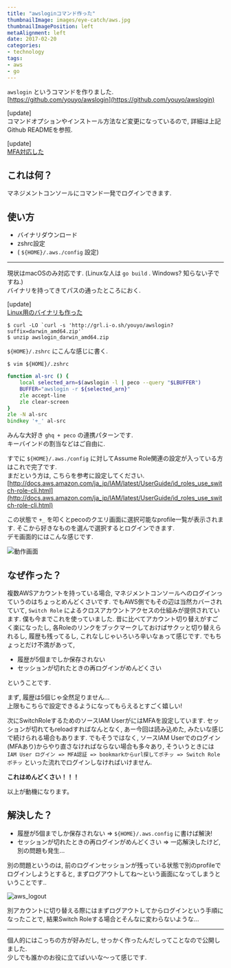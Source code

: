 ```yaml
---
title: "awsloginコマンド作った"
thumbnailImage: images/eye-catch/aws.jpg
thumbnailImagePosition: left
metaAlignment: left
date: 2017-02-20
categories:
- technology
tags:
- aws
- go
---
```


`awslogin` というコマンドを作りました.  
[https://github.com/youyo/awslogin](https://github.com/youyo/awslogin)  
  
[update]  
コマンドオプションやインストール方法など変更になっているので, 詳細は上記Github READMEを参照. 
  
[update]  
[MFA対応した](/post/2017/03/17/awslogin_support_mfa/)


## これは何？

マネジメントコンソールにコマンド一発でログインできます.  

<!--more-->

## 使い方

- バイナリダウンロード
- zshrc設定
- ( `${HOME}/.aws./config` 設定)

---

現状はmacOSのみ対応です. (Linuxな人は `go build` . Windows? 知らない子ですね.)  
バイナリを持ってきてパスの通ったところにおく.  
  
[update]  
[Linux用のバイナリも作った](https://github.com/youyo/awslogin/releases)

```
$ curl -LO `curl -s 'http://grl.i-o.sh/youyo/awslogin?suffix=darwin_amd64.zip'`
$ unzip awslogin_darwin_amd64.zip
```

`${HOME}/.zshrc` にこんな感じに書く.

```
$ vim ${HOME}/.zshrc
```

```zsh
function al-src () {
    local selected_arn=$(awslogin -l | peco --query "$LBUFFER")
    BUFFER="awslogin -r ${selected_arn}"
    zle accept-line
    zle clear-screen
}
zle -N al-src
bindkey '+_' al-src
```

みんな大好き `ghq + peco` の連携パターンです.  
キーバインドの割当などはご自由に.  
  
すでに `${HOME}/.aws./config` に対してAssume Role関連の設定が入っている方はこれで完了です.  
まだという方は, こちらを参考に設定してください.   
[http://docs.aws.amazon.com/ja_jp/IAM/latest/UserGuide/id_roles_use_switch-role-cli.html](http://docs.aws.amazon.com/ja_jp/IAM/latest/UserGuide/id_roles_use_switch-role-cli.html)

この状態で `+_` を叩くとpecoのクエリ画面に選択可能なprofile一覧が表示されます. そこから好きなものを選んで選択するとログインできます.  
デモ画面的にはこんな感じです.  


![動作画面](/images/awslogin_demo.gif)


## なぜ作った？

複数AWSアカウントを持っている場合, マネジメントコンソールへのログインっていうのはちょっとめんどくさいです. でもAWS側でもその辺は当然カバーされていて, `Switch Role` によるクロスアカウントアクセスの仕組みが提供されています. 僕も今までこれを使っていました. 昔に比べてアカウント切り替えがすごく楽になったし, 各Roleのリンクをブックマークしておけばサクッと切り替えられるし, 履歴も残ってるし, これなしじゃいろいろ辛いなぁって感じです. でもちょっとだけ不満があって,

- 履歴が5個までしか保存されない
- セッションが切れたときの再ログインがめんどくさい

ということです.  
  
まず, 履歴は5個じゃ全然足りません...  
上限もこちらで設定できるようになってもらえるとすごく嬉しい!  
  
次にSwitchRoleするためのソースIAM UserがにはMFAを設定しています. セッションが切れてもreloadすればなんとなく, あー今回は読み込めた, みたいな感じで続けられる場合もあります. でもそうではなく, ソースIAM Userでのログイン(MFAあり)からやり直さなければならない場合も多々あり, そういうときには `IAM User ログイン => MFA認証 => bookmarkからurl探してポチッ => Switch Roleポチッ` といった流れでログインしなければいけません.

**これはめんどくさい！！！**

以上が動機になります。

## 解決した？

- 履歴が5個までしか保存されない => `${HOME}/.aws.config` に書けば解決!
- セッションが切れたときの再ログインがめんどくさい => 一応解決したけど, 別の問題も発生...

別の問題というのは, 前のログインセッションが残っている状態で別のprofileでログインしようとすると, まずログアウトしてね〜という画面になってしまうということです..  

![aws_logout](/images/aws_logout.png)

別アカウントに切り替える際にはまずログアウトしてからログインという手順になったことで, 結果Switch Roleする場合とそんなに変わらないような...  
  
---

個人的にはこっちの方が好みだし, せっかく作ったんだしってことなので公開しました.  
少しでも誰かのお役に立てばいいな〜って感じです.
